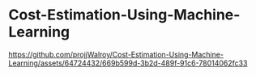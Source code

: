 # Cost-Estimation-Using-Machine-Learning

https://github.com/projjWalroy/Cost-Estimation-Using-Machine-Learning/assets/64724432/669b599d-3b2d-489f-91c6-78014062fc33

